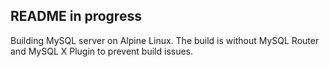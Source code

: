 ## README in progress

Building MySQL server on Alpine Linux. The build is without MySQL Router and MySQL X Plugin to prevent build issues.
